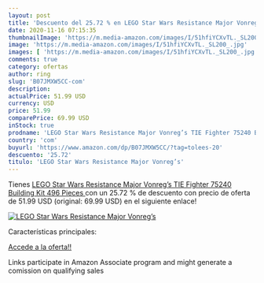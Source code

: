 ```yaml
---
layout: post
title: 'Descuento del 25.72 % en LEGO Star Wars Resistance Major Vonreg’s'
date: 2020-11-16 07:15:35
thumbnailImage: 'https://m.media-amazon.com/images/I/51hfiYCXvTL._SL200_.jpg'
image: 'https://m.media-amazon.com/images/I/51hfiYCXvTL._SL200_.jpg'
images: [ 'https://m.media-amazon.com/images/I/51hfiYCXvTL._SL200_.jpg' ]
comments: true
category: ofertas
author: ring
slug: 'B07JMXW5CC-com'
description:
actualPrice: 51.99 USD
currency: USD
price: 51.99
comparePrice: 69.99 USD
inStock: true
prodname: 'LEGO Star Wars Resistance Major Vonreg’s TIE Fighter 75240 Building Kit  496 Pieces '
country: 'com'
buyurl: 'https://www.amazon.com/dp/B07JMXW5CC/?tag=tolees-20'
descuento: '25.72'
titulo: 'LEGO Star Wars Resistance Major Vonreg’s'
---
```


Tienes [LEGO Star Wars Resistance Major Vonreg’s TIE Fighter 75240 Building Kit  496 Pieces ](https://www.amazon.com/dp/B07JMXW5CC/?tag=tolees-20) con un 25.72 % de descuento con precio de oferta de 51.99 USD (original: 69.99 USD) en el siguiente enlace!

[![LEGO Star Wars Resistance Major Vonreg’s](https://m.media-amazon.com/images/I/51hfiYCXvTL._SL200_.jpg)](https://www.amazon.com/dp/B07JMXW5CC/?tag=tolees-20)

Características principales:


[Accede a la oferta!!](https://www.amazon.com/dp/B07JMXW5CC/?tag=tolees-20)

Links participate in Amazon Associate program and might generate a comission on qualifying sales


